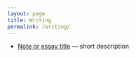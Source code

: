 ```yaml
---
layout: page
title: Writing
permalink: /writing/
---
```


- [Note or essay title](#) — short description
